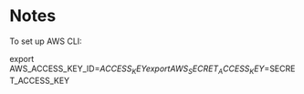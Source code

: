 # Notes

To set up AWS CLI: 

export AWS_ACCESS_KEY_ID=$ACCESS_KEY
export AWS_SECRET_ACCESS_KEY=$SECRET_ACCESS_KEY
